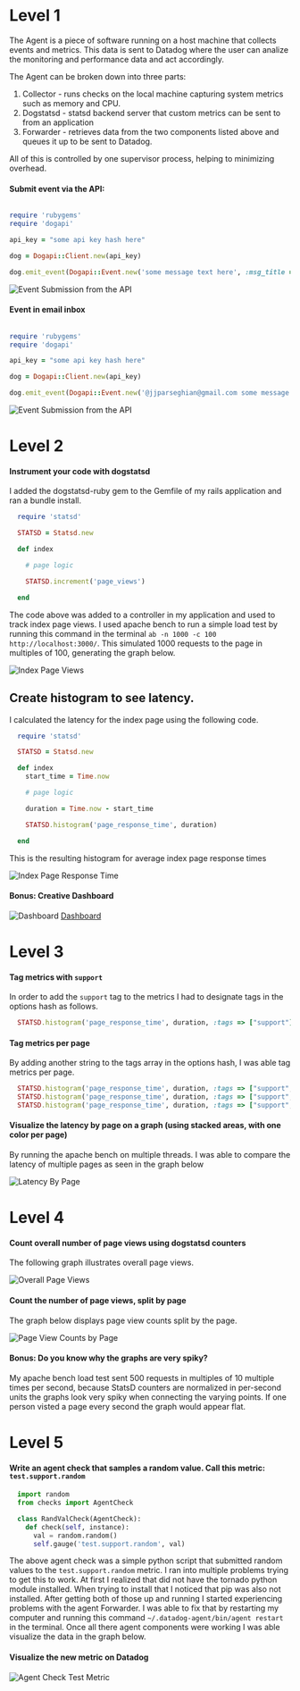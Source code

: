# Level 1

The Agent is a piece of software running on a host machine that collects events and metrics. This data is sent to Datadog where the user can analize the monitoring and performance data and act accordingly.

The Agent can be broken down into three parts:

1. Collector - runs checks on the local machine capturing system metrics such as memory and CPU.
2. Dogstatsd - statsd backend server that custom metrics can be sent to from an application
3. Forwarder - retrieves data from the two components listed above and queues it up to be sent to Datadog.

All of this is controlled by one supervisor process, helping to minimizing overhead.

#### Submit event via the API:

``` ruby

require 'rubygems'
require 'dogapi'

api_key = "some api key hash here"

dog = Dogapi::Client.new(api_key)

dog.emit_event(Dogapi::Event.new('some message text here', :msg_title => "Submitting another event via the API", :alert_type => "success"))

```

![Event Submission from the API](images/submitevent.png)

#### Event in email inbox

``` ruby

require 'rubygems'
require 'dogapi'

api_key = "some api key hash here"

dog = Dogapi::Client.new(api_key)

dog.emit_event(Dogapi::Event.new('@jjparseghian@gmail.com some message text', :msg_title => "Submitting yet another event via the API", :alert_type => "error"))

```

![Event Submission from the API](images/emailevent.png)

# Level 2

#### Instrument your code with dogstatsd

I added the dogstatsd-ruby gem to the Gemfile of my rails application and ran a bundle install.

``` ruby
  require 'statsd'

  STATSD = Statsd.new

  def index

    # page logic

    STATSD.increment('page_views')

  end
```

The code above was added to a controller in my application and used to track index page views. I used apache bench to run a simple load test by running this command in the terminal `ab -n 1000 -c 100 http://localhost:3000/`. This simulated 1000 requests to the page in multiples of 100, generating the graph below.

![Index Page Views](images/index_page_views.png)

## Create histogram to see latency.

I calculated the latency for the index page using the following code.

``` ruby
  require 'statsd'

  STATSD = Statsd.new

  def index
    start_time = Time.now

    # page logic

    duration = Time.now - start_time

    STATSD.histogram('page_response_time', duration)

  end
```

This is the resulting histogram for average index page response times

![Index Page Response Time](images/index_page_response_time.png)

#### Bonus: Creative Dashboard

![Dashboard](images/creative_dashboard.png)
[Dashboard](https://app.datadoghq.com/dash/54495/riddle-me-this-metrics?live=false&page=0&is_auto=false&from_ts=1433962498553&to_ts=1433964598241&tile_size=m)

# Level 3

#### Tag metrics with `support`

In order to add the `support` tag to the metrics I had to designate tags in the options hash as follows.

``` ruby
  STATSD.histogram('page_response_time', duration, :tags => ["support"])
```

#### Tag metrics per page

By adding another string to the tags array in the options hash, I was able tag metrics per page.

``` ruby
  STATSD.histogram('page_response_time', duration, :tags => ["support", "page:home"])
  STATSD.histogram('page_response_time', duration, :tags => ["support", "page:unanswered_riddles"])
  STATSD.histogram('page_response_time', duration, :tags => ["support", "page:answered_riddles"])
```

#### Visualize the latency by page on a graph (using stacked areas, with one color per page)

By running the apache bench on multiple threads. I was able to compare the latency of multiple pages as seen in the graph below

![Latency By Page](images/latency_by_page.png)

# Level 4

#### Count overall number of page views using dogstatsd counters

The following graph illustrates overall page views.

![Overall Page Views](images/overall_page_views_count.png)

#### Count the number of page views, split by page

The graph below displays page view counts split by the page.

![Page View Counts by Page](images/page_view_counts_by_page.png)

#### Bonus: Do you know why the graphs are very spiky?

My apache bench load test sent 500 requests in multiples of 10 multiple times per second, because StatsD counters are normalized in per-second units the graphs look very spiky when connecting the varying points. If one person visted a page every second the graph would appear flat.

# Level 5

#### Write an agent check that samples a random value. Call this metric: `test.support.random`

``` python
  import random
  from checks import AgentCheck

  class RandValCheck(AgentCheck):
    def check(self, instance):
      val = random.random()
      self.gauge('test.support.random', val)
```

The above agent check was a simple python script that submitted random values to the `test.support.random` metric. I ran into multiple problems trying to get this to work. At first I realized that did not have the tornado python module installed. When trying to install that I noticed that pip was also not installed. After getting both of those up and running I started experiencing problems with the agent Forwarder. I was able to fix that by restarting my computer and running this command `~/.datadog-agent/bin/agent restart` in the terminal. Once all there agent components were working I was able visualize the data in the graph below.

#### Visualize the new metric on Datadog

![Agent Check Test Metric](images/agent_check_test_metric.png)